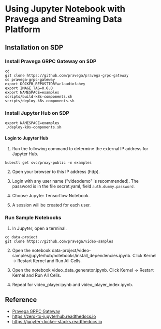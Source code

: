 
# Using Jupyter Notebook with Pravega and Streaming Data Platform

## Installation on SDP

### Install Pravega GRPC Gateway on SDP

```
cd
git clone https://github.com/pravega/pravega-grpc-gateway
cd pravega-grpc-gateway
export DOCKER_REPOSITORY=claudiofahey
export IMAGE_TAG=0.6.0
export NAMESPACE=examples
scripts/build-k8s-components.sh
scripts/deploy-k8s-components.sh
```

### Install Jupyter Hub on SDP

```
export NAMESPACE=examples
./deploy-k8s-components.sh
```

#### Login to Jupyter Hub

1. Run the following command to determine the external IP address for Jupyter Hub.
```
kubectl get svc/proxy-public -n examples
```

2. Open your browser to this IP address (http).

3. Login with any user name ("videodemo" is recommended).
   The password is in the file secret.yaml, field `auth.dummy.password`.

4. Choose Jupyter Tensorflow Notebook.

5. A session will be created for each user.


### Run Sample Notebooks

1. In Jupyter, open a terminal.
```
cd data-project
git clone https://github.com/pravega/video-samples
```

2. Open the notebook data-project/video-samples/jupyterhub/notebooks/install_dependencies.ipynb.
   Click Kernel -> Restart Kernel and Run All Cells.

3. Open the notebook video_data_generator.ipynb.
   Click Kernel -> Restart Kernel and Run All Cells.

5. Repeat for video_player.ipynb and video_player_index.ipynb.

## Reference

- [Pravega GRPC Gateway](https://github.com/pravega/pravega-grpc-gateway)
- <https://zero-to-jupyterhub.readthedocs.io>
- <https://jupyter-docker-stacks.readthedocs.io>
